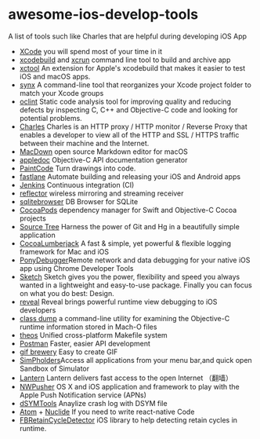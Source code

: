 # awesome-ios-develop-tools
A list of tools such like Charles that are helpful during developing iOS App

- [XCode](https://developer.apple.com/xcode/) you will spend most of your time in it 
- [xcodebuild](https://developer.apple.com/legacy/library/documentation/Darwin/Reference/ManPages/man1/xcodebuild.1.html) and [xcrun](https://developer.apple.com/legacy/library/documentation/Darwin/Reference/ManPages/man1/xcrun.1.html) command line tool to build and archive app
- [xctool](https://github.com/facebook/xctool) An extension for Apple's xcodebuild that makes it easier to test iOS and macOS apps.
- [synx](https://github.com/venmo/synx) A command-line tool that reorganizes your Xcode project folder to match your Xcode groups
- [oclint](http://oclint.org/) Static code analysis tool for improving quality and reducing defects by inspecting C, C++ and Objective-C code and looking for potential problems.
- [Charles](https://www.charlesproxy.com/) Charles is an HTTP proxy / HTTP monitor / Reverse Proxy that enables a developer to view all of the HTTP and SSL / HTTPS traffic between their machine and the Internet.
- [MacDown](https://www.google.co.jp/url?sa=t&rct=j&q=&esrc=s&source=web&cd=1&cad=rja&uact=8&ved=0ahUKEwi3jfrK5qPSAhWJgrwKHSfxDVsQFggeMAA&url=https%3A%2F%2Fmacdown.uranusjr.com%2F&usg=AFQjCNEdagDsGjWdDC4YXotMtxClH9lX_g) open source Markdown editor for macOS
- [appledoc](http://gentlebytes.com/appledoc/) Objective-C API documentation generator 
- [PaintCode](https://www.paintcodeapp.com/) Turn drawings into code.
- [fastlane](https://github.com/fastlane/fastlane) Automate building and releasing your iOS and Android apps 
- [Jenkins](https://jenkins.io/index.html) Continuous integration (CI)
- [reflector](http://www.airsquirrels.com/reflector/) wireless mirroring and streaming receiver 
- [sqlitebrowser](http://sqlitebrowser.org/) DB Browser for SQLite
- [CocoaPods](http://cocoapods.org/) dependency manager for Swift and Objective-C Cocoa projects
- [Source Tree](http://www.sourcetreeapp.com/) Harness the power of Git and Hg in a beautifully simple application
- [CocoaLumberjack](https://github.com/CocoaLumberjack/CocoaLumberjack) A fast & simple, yet powerful & flexible logging framework for Mac and iOS
- [PonyDebugger](https://github.com/square/PonyDebugger)Remote network and data debugging for your native iOS app using Chrome Developer Tools
- [Sketch](https://www.sketchapp.com/) Sketch gives you the power, flexibility and speed you always wanted in a lightweight and easy-to-use package. Finally you can focus on what you do best: Design.
- [reveal](https://revealapp.com/) Reveal brings powerful runtime view debugging to iOS developers
- [class dump](http://stevenygard.com/projects/class-dump/) a command-line utility for examining the Objective-C runtime information stored in Mach-O files
- [theos](https://github.com/theos/theos) Unified cross-platform Makefile system
- [Postman](https://www.getpostman.com/) Faster, easier API development 
- [gif brewery](http://gifbrewery.com/) Easy to create GIF
- [SimPholders](https://simpholders.com/)Access all applications from your menu bar,and quick open Sandbox of Simulator
- [Lantern](https://www.google.co.jp/url?sa=t&rct=j&q=&esrc=s&source=web&cd=1&cad=rja&uact=8&ved=0ahUKEwidscmh8qPSAhUCpJQKHQP6DxAQFgggMAA&url=https%3A%2F%2Fgetlantern.org%2F&usg=AFQjCNHAvVPQmTYvosHO6rsN60pq7E5G-Q) Lantern delivers fast access to the open Internet （翻墙）
- [NWPusher](https://github.com/noodlewerk/NWPusher) OS X and iOS application and framework to play with the Apple Push Notification service (APNs)
- [dSYMTools](https://github.com/answer-huang/dSYMTools) Anaylize crash log with DSYM file
- [Atom](https://atom.io/) + [Nuclide](https://nuclide.io/) If you need to write react-native Code
- [FBRetainCycleDetector](https://github.com/facebook/FBRetainCycleDetector/tree/master/FBRetainCycleDetector) iOS library to help detecting retain cycles in runtime.


